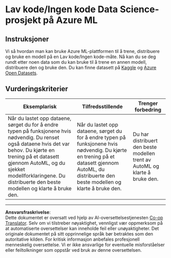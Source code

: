 <!--
CO_OP_TRANSLATOR_METADATA:
{
  "original_hash": "8fdc4a5fd9bc27a8d2ebef995dfbf73f",
  "translation_date": "2025-08-26T22:06:10+00:00",
  "source_file": "5-Data-Science-In-Cloud/18-Low-Code/assignment.md",
  "language_code": "no"
}
-->
# Lav kode/Ingen kode Data Science-prosjekt på Azure ML

## Instruksjoner

Vi så hvordan man kan bruke Azure ML-plattformen til å trene, distribuere og bruke en modell på en Lav kode/Ingen kode-måte. Nå kan du se deg rundt etter noen data som du kan bruke til å trene en annen modell, distribuere den og bruke den. Du kan finne datasett på [Kaggle](https://kaggle.com) og [Azure Open Datasets](https://azure.microsoft.com/services/open-datasets/catalog?WT.mc_id=academic-77958-bethanycheum&ocid=AID3041109).

## Vurderingskriterier

| Eksemplarisk | Tilfredsstillende | Trenger forbedring |
|--------------|-------------------|--------------------|
|Når du lastet opp dataene, sørget du for å endre typen på funksjonene hvis nødvendig. Du renset også dataene hvis det var behov. Du kjørte en trening på et datasett gjennom AutoML, og du sjekket modellforklaringene. Du distribuerte den beste modellen og klarte å bruke den. | Når du lastet opp dataene, sørget du for å endre typen på funksjonene hvis nødvendig. Du kjørte en trening på et datasett gjennom AutoML, du distribuerte den beste modellen og klarte å bruke den. | Du har distribuert den beste modellen trent av AutoML og klarte å bruke den. |

---

**Ansvarsfraskrivelse**:  
Dette dokumentet er oversatt ved hjelp av AI-oversettelsestjenesten [Co-op Translator](https://github.com/Azure/co-op-translator). Selv om vi tilstreber nøyaktighet, vennligst vær oppmerksom på at automatiserte oversettelser kan inneholde feil eller unøyaktigheter. Det originale dokumentet på sitt opprinnelige språk bør betraktes som den autoritative kilden. For kritisk informasjon anbefales profesjonell menneskelig oversettelse. Vi er ikke ansvarlige for eventuelle misforståelser eller feiltolkninger som oppstår ved bruk av denne oversettelsen.